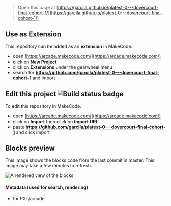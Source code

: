  


> Open this page at [https://garcila.github.io/platest-0---dovercourt-final-cohort-1/](https://garcila.github.io/platest-0---dovercourt-final-cohort-1/)

## Use as Extension

This repository can be added as an **extension** in MakeCode.

* open [https://arcade.makecode.com/](https://arcade.makecode.com/)
* click on **New Project**
* click on **Extensions** under the gearwheel menu
* search for **https://github.com/garcila/platest-0---dovercourt-final-cohort-1** and import

## Edit this project ![Build status badge](https://github.com/garcila/platest-0---dovercourt-final-cohort-1/workflows/MakeCode/badge.svg)

To edit this repository in MakeCode.

* open [https://arcade.makecode.com/](https://arcade.makecode.com/)
* click on **Import** then click on **Import URL**
* paste **https://github.com/garcila/platest-0---dovercourt-final-cohort-1** and click import

## Blocks preview

This image shows the blocks code from the last commit in master.
This image may take a few minutes to refresh.

![A rendered view of the blocks](https://github.com/garcila/platest-0---dovercourt-final-cohort-1/raw/master/.github/makecode/blocks.png)

#### Metadata (used for search, rendering)

* for PXT/arcade
<script src="https://makecode.com/gh-pages-embed.js"></script><script>makeCodeRender("{{ site.makecode.home_url }}", "{{ site.github.owner_name }}/{{ site.github.repository_name }}");</script>
